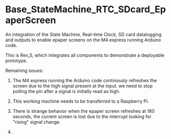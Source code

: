 # Base_StateMachine_RTC_SDcard_EpaperScreen
An integration of the State Machine, Real-time Clock, SD card datalogging and outputs to enable epaper screens on the M4 express running Arduino code.

This is Rev_5, which integrates all components to demonstrate a deployable prototype.

Remaining issues:

1. The M4 express running the Arduino code continously refreshes the screen due to the high signal present at the input.
we need to stop polling the pin after a signal is initially read as high. 

2. This working machine needs to be transferred to a Raspberry Pi. 

3. There is strange behavior when the epaper screen refreshes at 180 seconds, the current screen is lost due to the interrupt looking for "rising" signal change.
4. 
